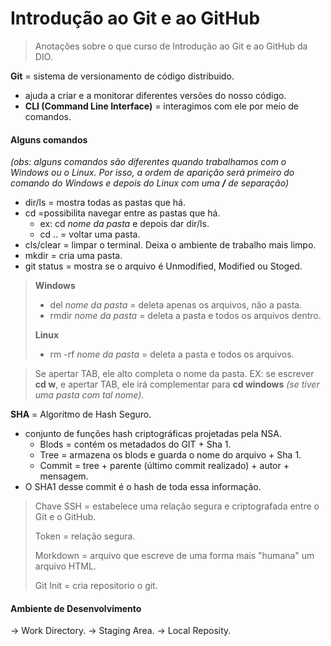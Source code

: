 # Introdução ao Git e ao GitHub

> Anotações sobre o que curso de Introdução ao Git e ao GitHub da DIO.

**Git** = sistema de versionamento de código distribuido.
- ajuda a criar e a monitorar diferentes versões do nosso código.
- **CLI (Command Line Interface)** = interagimos com ele por meio de comandos.


#### Alguns comandos ####
*(obs: alguns comandos são diferentes quando trabalhamos com o Windows ou o Linux. Por isso, a ordem de aparição será primeiro do comando do Windows e depois do Linux com uma **/** de separação)*
- dir/ls = mostra todas as pastas que há.
- cd =possibilita navegar entre as pastas que há.
  - ex: cd *nome da pasta* e depois dar dir/ls.
  - cd .. = voltar uma pasta.
- cls/clear = limpar o terminal. Deixa o ambiente de trabalho mais limpo.
- mkdir = cria uma pasta.
- git status = mostra se o arquivo é Unmodified, Modified ou Stoged.
> **Windows**
> - del *nome da pasta* = deleta apenas os arquivos, não a pasta.
> - rmdir *nome da pasta* = deleta a pasta e todos os arquivos dentro.
> 
> **Linux**
> - rm -rf *nome da pasta* = deleta a pasta e todos os arquivos.

> Se apertar TAB, ele alto completa o nome da pasta.
> EX: se escrever **cd w**, e apertar TAB, ele irá complementar para **cd windows** *(se tiver uma pasta com tal nome)*.



**SHA** = Algoritmo de Hash Seguro.
  - conjunto de funções hash criptográficas projetadas pela NSA.
    - Blods = contém os metadados do GIT + Sha 1.
    - Tree = armazena os blods e guarda o nome do arquivo + Sha 1.
    - Commit = tree + parente (último commit realizado) + autor + mensagem.
  - O SHA1 desse commit é o hash de toda essa informação.
  
  
  > Chave SSH = estabelece uma relação segura e criptografada entre o Git e o GitHub.
  > 
  > Token = relação segura.
  > 
  > Morkdown = arquivo que escreve de uma forma mais "humana" um arquivo HTML.
  > 
  > Git Init = cria repositorio o git.



#### Ambiente de Desenvolvimento ####
-> Work Directory.
-> Staging Area.
-> Local Reposity.
